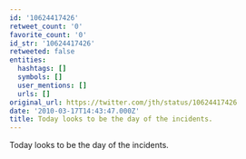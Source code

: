 ```yaml
---
id: '10624417426'
retweet_count: '0'
favorite_count: '0'
id_str: '10624417426'
retweeted: false
entities:
  hashtags: []
  symbols: []
  user_mentions: []
  urls: []
original_url: https://twitter.com/jth/status/10624417426
date: '2010-03-17T14:43:47.000Z'
title: Today looks to be the day of the incidents.
---
```


Today looks to be the day of the incidents.